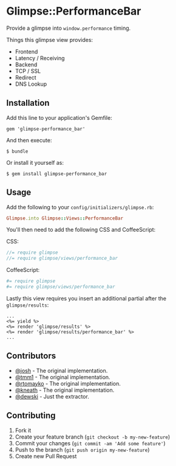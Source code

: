 # Glimpse::PerformanceBar

Provide a glimpse into `window.performance` timing.

Things this glimpse view provides:

- Frontend
- Latency / Receiving
- Backend
- TCP / SSL
- Redirect
- DNS Lookup

## Installation

Add this line to your application's Gemfile:

    gem 'glimpse-performance_bar'

And then execute:

    $ bundle

Or install it yourself as:

    $ gem install glimpse-performance_bar

## Usage

Add the following to your `config/initializers/glimpse.rb`: 

```ruby
Glimpse.into Glimpse::Views::PerformanceBar
```

You'll then need to add the following CSS and CoffeeScript:

CSS:

```scss
//= require glimpse
//= require glimpse/views/performance_bar
```

CoffeeScript:

```coffeescript
#= require glimpse
#= require glimpse/views/performance_bar
```

Lastly this view requires you insert an additional partial after the `glimpse/results`:

```erb
...
<%= yield %>
<%= render 'glimpse/results' %>
<%= render 'glimpse/results/performance_bar' %>
...
```

## Contributors

- [@josh](https://github.com/josh) - The original implementation.
- [@tmm1](https://github.com/tmm1) - The original implementation.
- [@rtomayko](https://github.com/rtomayko) - The original implementation.
- [@kneath](https://github.com/kneath) - The original implementation.
- [@dewski](https://github.com/dewski) - Just the extractor.

## Contributing

1. Fork it
2. Create your feature branch (`git checkout -b my-new-feature`)
3. Commit your changes (`git commit -am 'Add some feature'`)
4. Push to the branch (`git push origin my-new-feature`)
5. Create new Pull Request
